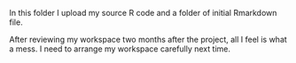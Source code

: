 In this folder I upload my source R code and a folder of initial Rmarkdown file.

After reviewing my workspace two months after the project, all I feel is what a mess. I need to arrange my workspace carefully next time.
